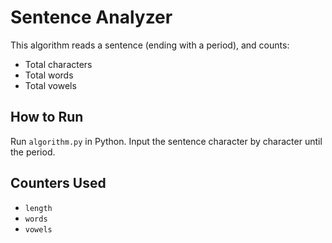 # Sentence Analyzer

This algorithm reads a sentence (ending with a period), and counts:
- Total characters
- Total words
- Total vowels

## How to Run
Run `algorithm.py` in Python. Input the sentence character by character until the period.

## Counters Used
- `length`
- `words`
- `vowels`
 